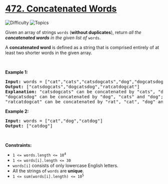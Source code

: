 # [472. Concatenated Words](https://leetcode.com/problems/concatenated-words)

![Difficulty](https://img.shields.io/badge/Difficulty-Hard-blue.svg) ![Topics](https://img.shields.io/badge/Topics-Array,%20String,%20Dynamic%20Programming,%20Depth%20First%20Search,%20Trie-orange.svg)
<br/>

<p>Given an array of strings <code>words</code> (<strong>without duplicates</strong>), return <em>all the <strong>concatenated words</strong> in the given list of</em> <code>words</code>.</p>

<p>A <strong>concatenated word</strong> is defined as a string that is comprised entirely of at least two shorter words in the given array.</p>

<p>&nbsp;</p>
<p><strong class="example">Example 1:</strong></p>

<pre>
<strong>Input:</strong> words = [&quot;cat&quot;,&quot;cats&quot;,&quot;catsdogcats&quot;,&quot;dog&quot;,&quot;dogcatsdog&quot;,&quot;hippopotamuses&quot;,&quot;rat&quot;,&quot;ratcatdogcat&quot;]
<strong>Output:</strong> [&quot;catsdogcats&quot;,&quot;dogcatsdog&quot;,&quot;ratcatdogcat&quot;]
<strong>Explanation:</strong> &quot;catsdogcats&quot; can be concatenated by &quot;cats&quot;, &quot;dog&quot; and &quot;cats&quot;; 
&quot;dogcatsdog&quot; can be concatenated by &quot;dog&quot;, &quot;cats&quot; and &quot;dog&quot;; 
&quot;ratcatdogcat&quot; can be concatenated by &quot;rat&quot;, &quot;cat&quot;, &quot;dog&quot; and &quot;cat&quot;.</pre>

<p><strong class="example">Example 2:</strong></p>

<pre>
<strong>Input:</strong> words = [&quot;cat&quot;,&quot;dog&quot;,&quot;catdog&quot;]
<strong>Output:</strong> [&quot;catdog&quot;]
</pre>

<p>&nbsp;</p>
<p><strong>Constraints:</strong></p>

<ul>
	<li><code>1 &lt;= words.length &lt;= 10<sup>4</sup></code></li>
	<li><code>1 &lt;= words[i].length &lt;= 30</code></li>
	<li><code>words[i]</code> consists of only lowercase English letters.</li>
	<li>All the strings of <code>words</code> are <strong>unique</strong>.</li>
	<li><code>1 &lt;= sum(words[i].length) &lt;= 10<sup>5</sup></code></li>
</ul>

